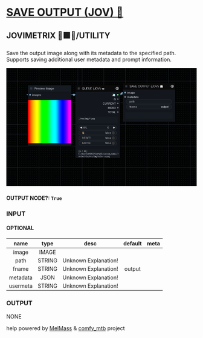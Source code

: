 # [SAVE OUTPUT (JOV) 💾](https://raw.githubusercontent.com/Amorano/Jovimetrix-examples/master/node/SAVE%20OUTPUT/SAVE%20OUTPUT.md)

## JOVIMETRIX 🔺🟩🔵/UTILITY

Save the output image along with its metadata to the specified path. Supports saving additional user metadata and prompt information.

![SAVE OUTPUT](https://raw.githubusercontent.com/Amorano/Jovimetrix-examples/master/node/SAVE%20OUTPUT/SAVE%20OUTPUT.png)

#### OUTPUT NODE?: `True`

### INPUT

#### OPTIONAL

name | type | desc | default | meta
:---:|:---:|---|:---:|---
image  |  IMAGE  |  |  | 
path  |  STRING  | Unknown Explanation! |  | 
fname  |  STRING  | Unknown Explanation! | output | 
metadata  |  JSON  | Unknown Explanation! |  | 
usermeta  |  STRING  | Unknown Explanation! |  | 

### OUTPUT

NONE

help powered by [MelMass](https://github.com/melMass) & [comfy_mtb](https://github.com/melMass/comfy_mtb) project